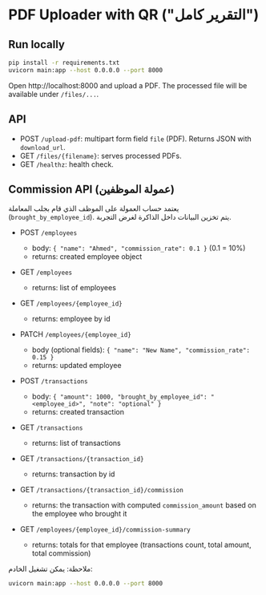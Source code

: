 # PDF Uploader with QR ("التقرير كامل")

## Run locally

```bash
pip install -r requirements.txt
uvicorn main:app --host 0.0.0.0 --port 8000
```

Open http://localhost:8000 and upload a PDF. The processed file will be available under `/files/...`.

## API

- POST `/upload-pdf`: multipart form field `file` (PDF). Returns JSON with `download_url`.
- GET `/files/{filename}`: serves processed PDFs.
- GET `/healthz`: health check.

## Commission API (عمولة الموظفين)

يعتمد حساب العمولة على الموظف الذي قام بجلب المعاملة (`brought_by_employee_id`). يتم تخزين البيانات داخل الذاكرة لغرض التجربة.

- POST `/employees`
  - body: `{ "name": "Ahmed", "commission_rate": 0.1 }`  (0.1 = 10%)
  - returns: created employee object

- GET `/employees`
  - returns: list of employees

- GET `/employees/{employee_id}`
  - returns: employee by id

- PATCH `/employees/{employee_id}`
  - body (optional fields): `{ "name": "New Name", "commission_rate": 0.15 }`
  - returns: updated employee

- POST `/transactions`
  - body: `{ "amount": 1000, "brought_by_employee_id": "<employee_id>", "note": "optional" }`
  - returns: created transaction

- GET `/transactions`
  - returns: list of transactions

- GET `/transactions/{transaction_id}`
  - returns: transaction by id

- GET `/transactions/{transaction_id}/commission`
  - returns: the transaction with computed `commission_amount` based on the employee who brought it

- GET `/employees/{employee_id}/commission-summary`
  - returns: totals for that employee (transactions count, total amount, total commission)

ملاحظة: يمكن تشغيل الخادم:

```bash
uvicorn main:app --host 0.0.0.0 --port 8000
```


